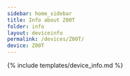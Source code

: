 ```yaml
---
sidebar: home_sidebar
title: Info about Z00T
folder: info
layout: deviceinfo
permalink: /devices/Z00T/
device: Z00T
---
```

{% include templates/device_info.md %}
